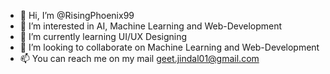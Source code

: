 - 👋 Hi, I’m @RisingPhoenix99
- 👀 I’m interested in AI, Machine Learning and Web-Development
- 🌱 I’m currently learning UI/UX Designing
- 💞️ I’m looking to collaborate on Machine Learning and Web-Development
- 📫 You can reach me on my mail geet.jindal01@gmail.com

<!---
RisingPhoenix99/RisingPhoenix99 is a ✨ special ✨ repository because its `README.md` (this file) appears on your GitHub profile.
You can click the Preview link to take a look at your changes.
--->
